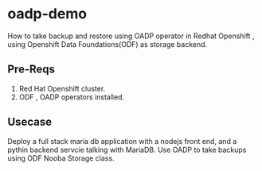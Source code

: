 # oadp-demo
How to take backup and restore using OADP operator in Redhat Openshift , using Openshift Data Foundations(ODF) as storage backend.

## Pre-Reqs
1. Red Hat Openshift cluster.
2. ODF , OADP operators installed.

## Usecase
Deploy a full stack maria db application with a nodejs front end, and a pythin backend servcie talking with MariaDB.
Use OADP to take backups using ODF Nooba Storage class.
